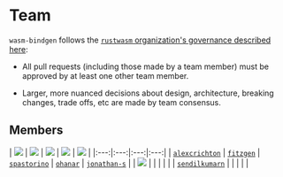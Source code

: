 # Team

`wasm-bindgen` follows the [`rustwasm` organization's governance described
here][governance]:

* All pull requests (including those made by a team member) must be approved by
  at least one other team member.

* Larger, more nuanced decisions about design, architecture, breaking changes,
  trade offs, etc are made by team consensus.

[governance]: https://github.com/rustwasm/team/blob/master/GOVERNANCE.md#repositories

## Members

<style>
img {
    max-width: 117px;
    max-height: 117px;
}
</style>

| [![](https://github.com/alexcrichton.png?size=117)][alexcrichton] | [![](https://github.com/fitzgen.png?size=117)][fitzgen] | [![](https://github.com/spastorino.png?size=117)][spastorino] | [![](https://github.com/ohanar.png?size=117)][ohanar] | [![](https://github.com/jonathan-s.png?size=117)][jonathan-s] |
|:---:|:---:|:---:|:---:|
| [`alexcrichton`][alexcrichton] | [`fitzgen`][fitzgen] | [`spastorino`][spastorino] | [`ohanar`][ohanar] | [`jonathan-s`][jonathan-s] |
| [![](https://github.com/sendilkumarn.png?size=117)][sendilkumarn] | | | | |
| [`sendilkumarn`][sendilkumarn] | | | | |

[alexcrichton]: https://github.com/alexcrichton
[fitzgen]: https://github.com/fitzgen
[spastorino]: https://github.com/spastorino
[ohanar]: https://github.com/ohanar
[jonathan-s]: https://github.com/jonathan-s
[sendilkumarn]: https://github.com/sendilkumarn

